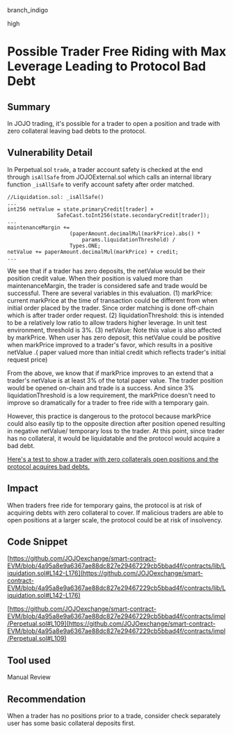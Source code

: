 branch_indigo

high

# Possible Trader Free Riding with Max Leverage Leading to Protocol Bad Debt

## Summary
In JOJO trading, it's possible for a trader to open a position and trade with zero collateral leaving bad debts to the protocol.
## Vulnerability Detail
In Perpetual.sol `trade`, a trader account safety is checked at the end through `isAllSafe` from JOJOExternal.sol which calls an internal library function `_isAllSafe` to verify account safety after order matched.

```solidity
//Liquidation.sol: _isAllSafe()
...
int256 netValue = state.primaryCredit[trader] +
                SafeCast.toInt256(state.secondaryCredit[trader]);
...
maintenanceMargin +=
                    (paperAmount.decimalMul(markPrice).abs() *
                        params.liquidationThreshold) /
                    Types.ONE;
netValue += paperAmount.decimalMul(markPrice) + credit;
...
```
We see that if a trader has zero deposits, the netValue would be their position credit value. When their position is valued more than maintenanceMargin, the trader is considered safe and trade would be successful. There are several variables in this evaluation.
(1) markPrice: current markPrice at the time of transaction could be different from when initial order placed by the trader. Since order matching is done off-chain which is after trader order request. 
(2) liquidationThreshold: this is intended to be a relatively low ratio to allow traders higher leverage. In unit test environment, threshold is 3%.
(3) netValue: Note this value is also affected by markPrice. When user has zero deposit, this netValue could be positive when markPrice improved to a trader's favor, which results in a positive netValue .( paper valued more than initial credit which reflects trader's initial request price)

From the above, we know that if markPrice improves to an extend that a trader's netValue is at least 3% of the total paper value. The  trader position would be opened on-chain and trade is a success. And since 3% liquidationThreshold is a low requirement, the markPrice doesn't need to improve so dramatically for a trader to free ride with a temporary gain. 

However, this practice is dangerous to the protocol because markPrice could also easily tip to the opposite direction after position opened resulting in negative netValue/ temporary loss to the trader. At this point, since trader has no collateral, it would be liquidatable and the protocol would acquire a bad debt.

[Here's a test to show a trader with zero collaterals open positions and the protocol acquires bad debts.](https://gist.github.com/bzpassersby/526f361b26768b7dae80da747b7ce27a)

## Impact
When traders free ride for temporary gains, the protocol is at risk of acquiring debts with zero collateral to cover. If malicious traders are able to open positions at a larger scale, the protocol could be at risk of insolvency.

## Code Snippet
[https://github.com/JOJOexchange/smart-contract-EVM/blob/4a95a8e9a6367ae88dc827e29467229cb5bbad4f/contracts/lib/Liquidation.sol#L142-L176](https://github.com/JOJOexchange/smart-contract-EVM/blob/4a95a8e9a6367ae88dc827e29467229cb5bbad4f/contracts/lib/Liquidation.sol#L142-L176)

[https://github.com/JOJOexchange/smart-contract-EVM/blob/4a95a8e9a6367ae88dc827e29467229cb5bbad4f/contracts/impl/Perpetual.sol#L109](https://github.com/JOJOexchange/smart-contract-EVM/blob/4a95a8e9a6367ae88dc827e29467229cb5bbad4f/contracts/impl/Perpetual.sol#L109)
## Tool used

Manual Review

## Recommendation
When a trader has no positions prior to a trade, consider check separately user has some basic collateral deposits first. 
